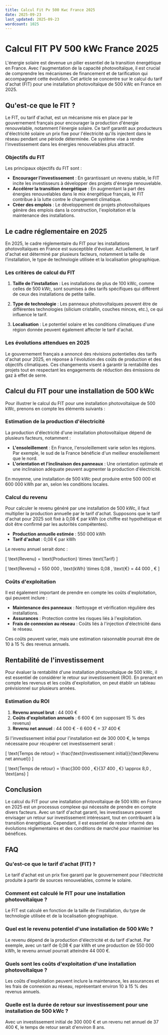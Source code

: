 ```yaml
---
title: Calcul Fit Pv 500 Kwc France 2025
date: 2025-09-23
last_updated: 2025-09-23
wordcount: 1025
---
```


# Calcul FIT PV 500 kWc France 2025

L'énergie solaire est devenue un pilier essentiel de la transition énergétique en France. Avec l'augmentation de la capacité photovoltaïque, il est crucial de comprendre les mécanismes de financement et de tarification qui accompagnent cette évolution. Cet article se concentre sur le calcul du tarif d'achat (FIT) pour une installation photovoltaïque de 500 kWc en France en 2025.

## Qu'est-ce que le FIT ?

Le FIT, ou tarif d'achat, est un mécanisme mis en place par le gouvernement français pour encourager la production d'énergie renouvelable, notamment l'énergie solaire. Ce tarif garantit aux producteurs d'électricité solaire un prix fixe pour l'électricité qu'ils injectent dans le réseau pendant une période déterminée. Ce système vise à rendre l'investissement dans les énergies renouvelables plus attractif.

### Objectifs du FIT

Les principaux objectifs du FIT sont :

- **Encourager l'investissement** : En garantissant un revenu stable, le FIT incite les investisseurs à développer des projets d'énergie renouvelable.
- **Accélérer la transition énergétique** : En augmentant la part des énergies renouvelables dans le mix énergétique français, le FIT contribue à la lutte contre le changement climatique.
- **Créer des emplois** : Le développement de projets photovoltaïques génère des emplois dans la construction, l'exploitation et la maintenance des installations.

## Le cadre réglementaire en 2025

En 2025, le cadre réglementaire du FIT pour les installations photovoltaïques en France est susceptible d'évoluer. Actuellement, le tarif d'achat est déterminé par plusieurs facteurs, notamment la taille de l'installation, le type de technologie utilisée et la localisation géographique.

### Les critères de calcul du FIT

1. **Taille de l'installation** : Les installations de plus de 100 kWc, comme celles de 500 kWc, sont soumises à des tarifs spécifiques qui diffèrent de ceux des installations de petite taille.
   
2. **Type de technologie** : Les panneaux photovoltaïques peuvent être de différentes technologies (silicium cristallin, couches minces, etc.), ce qui influence le tarif.

3. **Localisation** : Le potentiel solaire et les conditions climatiques d'une région donnée peuvent également affecter le tarif d'achat.

### Les évolutions attendues en 2025

Le gouvernement français a annoncé des révisions potentielles des tarifs d'achat pour 2025, en réponse à l'évolution des coûts de production et des objectifs climatiques. Ces changements visent à garantir la rentabilité des projets tout en respectant les engagements de réduction des émissions de gaz à effet de serre.

## Calcul du FIT pour une installation de 500 kWc

Pour illustrer le calcul du FIT pour une installation photovoltaïque de 500 kWc, prenons en compte les éléments suivants :

### Estimation de la production d'électricité

La production d'électricité d'une installation photovoltaïque dépend de plusieurs facteurs, notamment :

- **L'ensoleillement** : En France, l'ensoleillement varie selon les régions. Par exemple, le sud de la France bénéficie d'un meilleur ensoleillement que le nord.
- **L'orientation et l'inclinaison des panneaux** : Une orientation optimale et une inclinaison adéquate peuvent augmenter la production d'électricité.

En moyenne, une installation de 500 kWc peut produire entre 500 000 et 600 000 kWh par an, selon les conditions locales.

### Calcul du revenu

Pour calculer le revenu généré par une installation de 500 kWc, il faut multiplier la production annuelle par le tarif d'achat. Supposons que le tarif d'achat pour 2025 soit fixé à 0,08 € par kWh (ce chiffre est hypothétique et doit être confirmé par les autorités compétentes).

- **Production annuelle estimée** : 550 000 kWh
- **Tarif d'achat** : 0,08 € par kWh

Le revenu annuel serait donc :

\[ \text{Revenu} = \text{Production} \times \text{Tarif} \]

\[ \text{Revenu} = 550 000 \, \text{kWh} \times 0,08 \, \text{€} = 44 000 \, € \]

### Coûts d'exploitation

Il est également important de prendre en compte les coûts d'exploitation, qui peuvent inclure :

- **Maintenance des panneaux** : Nettoyage et vérification régulière des installations.
- **Assurances** : Protection contre les risques liés à l'exploitation.
- **Frais de connexion au réseau** : Coûts liés à l'injection d'électricité dans le réseau.

Ces coûts peuvent varier, mais une estimation raisonnable pourrait être de 10 à 15 % des revenus annuels.

## Rentabilité de l'investissement

Pour évaluer la rentabilité d'une installation photovoltaïque de 500 kWc, il est essentiel de considérer le retour sur investissement (ROI). En prenant en compte les revenus et les coûts d'exploitation, on peut établir un tableau prévisionnel sur plusieurs années.

### Estimation du ROI

1. **Revenu annuel brut** : 44 000 €
2. **Coûts d'exploitation annuels** : 6 600 € (en supposant 15 % des revenus)
3. **Revenu net annuel** : 44 000 € - 6 600 € = 37 400 €

Si l'investissement initial pour l'installation est de 300 000 €, le temps nécessaire pour récupérer cet investissement serait :

\[ \text{Temps de retour} = \frac{\text{Investissement initial}}{\text{Revenu net annuel}} \]

\[ \text{Temps de retour} = \frac{300 000 \, €}{37 400 \, €} \approx 8,0 \, \text{ans} \]

## Conclusion

Le calcul du FIT pour une installation photovoltaïque de 500 kWc en France en 2025 est un processus complexe qui nécessite de prendre en compte divers facteurs. Avec un tarif d'achat garanti, les investisseurs peuvent envisager un retour sur investissement intéressant, tout en contribuant à la transition énergétique. Cependant, il est essentiel de rester informé des évolutions réglementaires et des conditions de marché pour maximiser les bénéfices.

## FAQ

### Qu'est-ce que le tarif d'achat (FIT) ?

Le tarif d'achat est un prix fixe garanti par le gouvernement pour l'électricité produite à partir de sources renouvelables, comme le solaire.

### Comment est calculé le FIT pour une installation photovoltaïque ?

Le FIT est calculé en fonction de la taille de l'installation, du type de technologie utilisée et de la localisation géographique.

### Quel est le revenu potentiel d'une installation de 500 kWc ?

Le revenu dépend de la production d'électricité et du tarif d'achat. Par exemple, avec un tarif de 0,08 € par kWh et une production de 550 000 kWh, le revenu annuel pourrait atteindre 44 000 €.

### Quels sont les coûts d'exploitation d'une installation photovoltaïque ?

Les coûts d'exploitation peuvent inclure la maintenance, les assurances et les frais de connexion au réseau, représentant environ 10 à 15 % des revenus annuels.

### Quelle est la durée de retour sur investissement pour une installation de 500 kWc ?

Avec un investissement initial de 300 000 € et un revenu net annuel de 37 400 €, le temps de retour serait d'environ 8 ans.